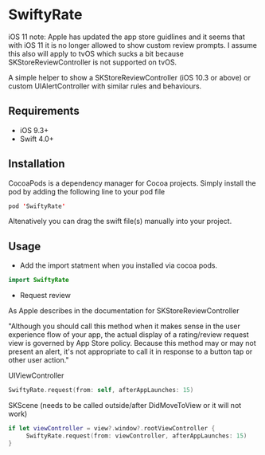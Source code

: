 # SwiftyRate

iOS 11 note: Apple has updated the app store guidlines and it seems that with iOS 11 it is no longer allowed to show custom review prompts. I assume this also will apply to tvOS which sucks a bit because SKStoreReviewController is not supported on tvOS.

A simple helper to show a SKStoreReviewController (iOS 10.3 or above) or custom UIAlertController with similar rules and behaviours. 

## Requirements

- iOS 9.3+
- Swift 4.0+

## Installation

CocoaPods is a dependency manager for Cocoa projects. Simply install the pod by adding the following line to your pod file

```swift
pod 'SwiftyRate'
```

Altenatively you can drag the swift file(s) manually into your project.

## Usage

- Add the import statment when you installed via cocoa pods. 

```swift
import SwiftyRate 
```

- Request review

As Apple describes in the documentation for SKStoreReviewController 

"Although you should call this method when it makes sense in the user experience flow of your app, the actual display of a rating/review request view is governed by App Store policy. Because this method may or may not present an alert, it's not appropriate to call it in response to a button tap or other user action."

UIViewController
```swift
SwiftyRate.request(from: self, afterAppLaunches: 15)
```

SKScene (needs to be called outside/after DidMoveToView or it will not work)
```swift
if let viewController = view?.window?.rootViewController {
     SwiftyRate.request(from: viewController, afterAppLaunches: 15)
}
```
